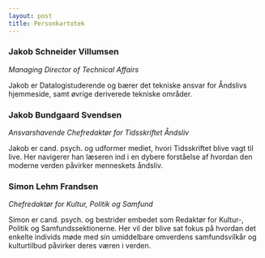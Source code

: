 ```yaml
---
layout: post
title: Personkartotek
---
```

### Jakob Schneider Villumsen 

*Managing Director of Technical Affairs*

Jakob er Datalogistuderende og bærer det tekniske ansvar for Åndslivs hjemmeside, samt øvrige deriverede tekniske områder.  

### Jakob Bundgaard Svendsen

*Ansvarshavende Chefredaktør for Tidsskriftet Åndsliv*

Jakob er cand. psych. og udformer mediet, hvori Tidsskriftet blive vagt til live. Her navigerer han læseren ind i en dybere forståelse af hvordan den moderne verden påvirker menneskets åndsliv.  

### Simon Lehm Frandsen

*Chefredaktør for Kultur, Politik og Samfund*

Simon er cand. psych. og bestrider embedet som Redaktør for Kultur-, Politik og Samfundssektionerne. Her vil der blive sat fokus på hvordan det enkelte individs møde med sin umiddelbare omverdens samfundsvilkår og kulturtilbud påvirker deres væren i verden.

